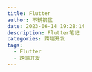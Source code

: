 ```yaml
---
title: Flutter
author: 不锈钢盆
date: 2023-06-14 19:28:14
description: Flutter笔记
categories: 跨端开发
tags:
  - Flutter
  - 跨端开发
---
```

